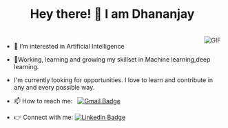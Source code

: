 <h1 align="center">Hey there! 👋 I am Dhananjay</h1>
<br />
<img align="right" alt="GIF" src="https://media.giphy.com/media/13HgwGsXF0aiGY/giphy.gif" />



- 👀 I’m interested in Artificial Intelligence
  
- 🌱Working, learning and growing my skillset in Machine learning,deep learning.
  
- I'm currently looking for opportunities. I love to learn and contribute in any and every possible way.
  
- 📫 How to reach me: &nbsp;&nbsp;[![Gmail Badge](https://img.shields.io/badge/-Gmail-c14438?style=flat-square&logo=Gmail&logoColor=white&link=mailto:dkgurav0101@gmail.com)](dkgurav0101@gmail.com)
- 👉 Connect with me: [![Linkedin Badge](https://img.shields.io/badge/-Dhananjay%20Gurav-blue?style=flat-square&logo=Linkedin&logoColor=white&link=https://www.linkedin.com/in/dhananjay-gurav-77a42a219/)](https://www.linkedin.com/in/dhananjay-gurav-77a42a219/)


